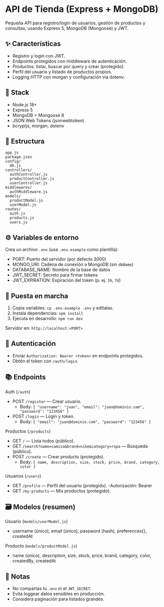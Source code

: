 # API de Tienda (Express + MongoDB)

Pequeña API para registro/login de usuarios, gestión de productos y consultas, usando Express 5, MongoDB (Mongoose) y JWT.

## ✨ Características

- Registro y login con JWT.
- Endpoints protegidos con middleware de autenticación.
- Productos: listar, buscar por query y crear (protegido).
- Perfil del usuario y listado de productos propios.
- Logging HTTP con morgan y configuración via dotenv.

## 🧱 Stack

- Node.js 18+
- Express 5
- MongoDB + Mongoose 8
- JSON Web Tokens (jsonwebtoken)
- bcryptjs, morgan, dotenv

## 📁 Estructura

```
app.js
package.json
config/
  db.js
controllers/
  authController.js
  productController.js
  userController.js
middlewares/
  authMiddleware.js
models/
  productModel.js
  userModel.js
routes/
  auth.js
  products.js
  users.js
```

## ⚙️ Variables de entorno

Crea un archivo `.env` (usa `.env.example` como plantilla):

- PORT: Puerto del servidor (por defecto 3000)
- MONGO_URI: Cadena de conexión a MongoDB (sin `dbName`)
- DATABASE_NAME: Nombre de la base de datos
- JWT_SECRET: Secreto para firmar tokens
- JWT_EXPIRATION: Expiración del token (p. ej. `1h`, `7d`)

## 🚀 Puesta en marcha

1) Copia variables: `cp .env.example .env` y edítalas.
2) Instala dependencias: `npm install`
3) Ejecuta en desarrollo: `npm run dev`

Servidor en: `http://localhost:<PORT>`

## 🔐 Autenticación

- Enviar `Authorization: Bearer <token>` en endpoints protegidos.
- Obtén el token con `/auth/login`.

## 📚 Endpoints

Auth (`/auth`)
- POST `/register` — Crear usuario.
  - Body: `{ "username": "juan", "email": "juan@dominio.com", "password": "123456" }`
- POST `/login` — Login y token.
  - Body: `{ "email": "juan@dominio.com", "password": "123456" }`

Productos (`/products`)
- GET `/` — Lista todos (público).
- GET `/search?name=camisa&brand=nike&category=ropa` — Búsqueda (público).
- POST `/create` — Crear producto (protegido).
  - Body: `{ name, description, size, stock, price, brand, category, color }`

Usuarios (`/users`)
- GET `/profile` — Perfil del usuario (protegido).
 -Autorización: Bearer <token>
- GET `/my-products` — Mis productos (protegido).

## 🗃️ Modelos (resumen)

Usuario (`models/userModel.js`)
- username (único), email (único), password (hash), preferences{}, createdAt

Producto (`models/productModel.js`)
- name (único), description, size, stock, price, brand, category, color, createdBy, createdAt

## 📝 Notas

- No compartas tu `.env` ni el `JWT_SECRET`.
- Evita loggear datos sensibles en producción.
- Considera paginación para listados grandes.
